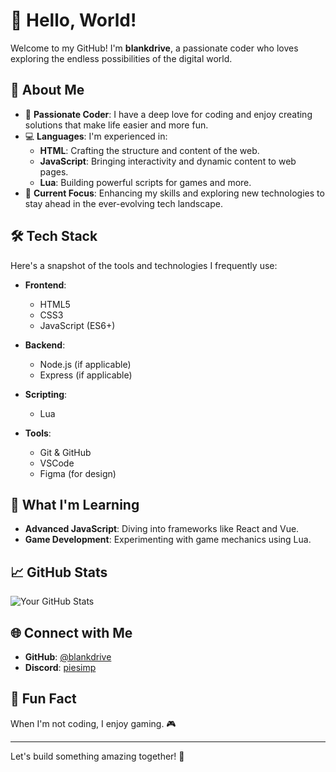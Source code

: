 # 👋 Hello, World!

Welcome to my GitHub! I'm **blankdrive**, a passionate coder who loves exploring the endless possibilities of the digital world.

## 🚀 About Me

- 🌟 **Passionate Coder**: I have a deep love for coding and enjoy creating solutions that make life easier and more fun.
- 💻 **Languages**: I'm experienced in:
  - **HTML**: Crafting the structure and content of the web.
  - **JavaScript**: Bringing interactivity and dynamic content to web pages.
  - **Lua**: Building powerful scripts for games and more.
- 🎯 **Current Focus**: Enhancing my skills and exploring new technologies to stay ahead in the ever-evolving tech landscape.

## 🛠️ Tech Stack

Here's a snapshot of the tools and technologies I frequently use:

- **Frontend**:
  - HTML5
  - CSS3
  - JavaScript (ES6+)

- **Backend**:
  - Node.js (if applicable)
  - Express (if applicable)

- **Scripting**:
  - Lua

- **Tools**:
  - Git & GitHub
  - VSCode
  - Figma (for design)

## 🌱 What I'm Learning

- **Advanced JavaScript**: Diving into frameworks like React and Vue.
- **Game Development**: Experimenting with game mechanics using Lua.

## 📈 GitHub Stats

![Your GitHub Stats](https://github-readme-stats.vercel.app/api?username=blankdrive&show_icons=true&theme=radical)

## 🌐 Connect with Me

- **GitHub**: [@blankdrive](https://github.com/blankdrive)
- **Discord**: [piesimp](@993920614240894998)
## 🎨 Fun Fact

When I'm not coding, I enjoy gaming. 🎮

---

Let's build something amazing together! 🚀
